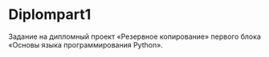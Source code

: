 # Diplompart1
Задание на дипломный проект «Резервное копирование» первого блока «Основы языка программирования Python».
